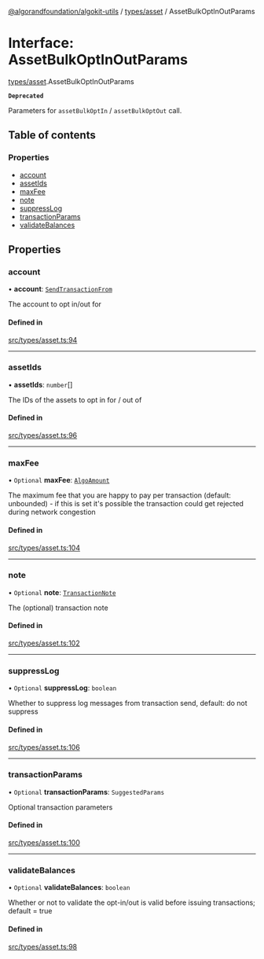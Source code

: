 [@algorandfoundation/algokit-utils](../README.md) / [types/asset](../modules/types_asset.md) / AssetBulkOptInOutParams

# Interface: AssetBulkOptInOutParams

[types/asset](../modules/types_asset.md).AssetBulkOptInOutParams

**`Deprecated`**

Parameters for `assetBulkOptIn` / `assetBulkOptOut` call.

## Table of contents

### Properties

- [account](types_asset.AssetBulkOptInOutParams.md#account)
- [assetIds](types_asset.AssetBulkOptInOutParams.md#assetids)
- [maxFee](types_asset.AssetBulkOptInOutParams.md#maxfee)
- [note](types_asset.AssetBulkOptInOutParams.md#note)
- [suppressLog](types_asset.AssetBulkOptInOutParams.md#suppresslog)
- [transactionParams](types_asset.AssetBulkOptInOutParams.md#transactionparams)
- [validateBalances](types_asset.AssetBulkOptInOutParams.md#validatebalances)

## Properties

### account

• **account**: [`SendTransactionFrom`](../modules/types_transaction.md#sendtransactionfrom)

The account to opt in/out for

#### Defined in

[src/types/asset.ts:94](https://github.com/lempira/algokit-utils-ts/blob/main/src/types/asset.ts#L94)

___

### assetIds

• **assetIds**: `number`[]

The IDs of the assets to opt in for / out of

#### Defined in

[src/types/asset.ts:96](https://github.com/lempira/algokit-utils-ts/blob/main/src/types/asset.ts#L96)

___

### maxFee

• `Optional` **maxFee**: [`AlgoAmount`](../classes/types_amount.AlgoAmount.md)

The maximum fee that you are happy to pay per transaction (default: unbounded) - if this is set it's possible the transaction could get rejected during network congestion

#### Defined in

[src/types/asset.ts:104](https://github.com/lempira/algokit-utils-ts/blob/main/src/types/asset.ts#L104)

___

### note

• `Optional` **note**: [`TransactionNote`](../modules/types_transaction.md#transactionnote)

The (optional) transaction note

#### Defined in

[src/types/asset.ts:102](https://github.com/lempira/algokit-utils-ts/blob/main/src/types/asset.ts#L102)

___

### suppressLog

• `Optional` **suppressLog**: `boolean`

Whether to suppress log messages from transaction send, default: do not suppress

#### Defined in

[src/types/asset.ts:106](https://github.com/lempira/algokit-utils-ts/blob/main/src/types/asset.ts#L106)

___

### transactionParams

• `Optional` **transactionParams**: `SuggestedParams`

Optional transaction parameters

#### Defined in

[src/types/asset.ts:100](https://github.com/lempira/algokit-utils-ts/blob/main/src/types/asset.ts#L100)

___

### validateBalances

• `Optional` **validateBalances**: `boolean`

Whether or not to validate the opt-in/out is valid before issuing transactions; default = true

#### Defined in

[src/types/asset.ts:98](https://github.com/lempira/algokit-utils-ts/blob/main/src/types/asset.ts#L98)
